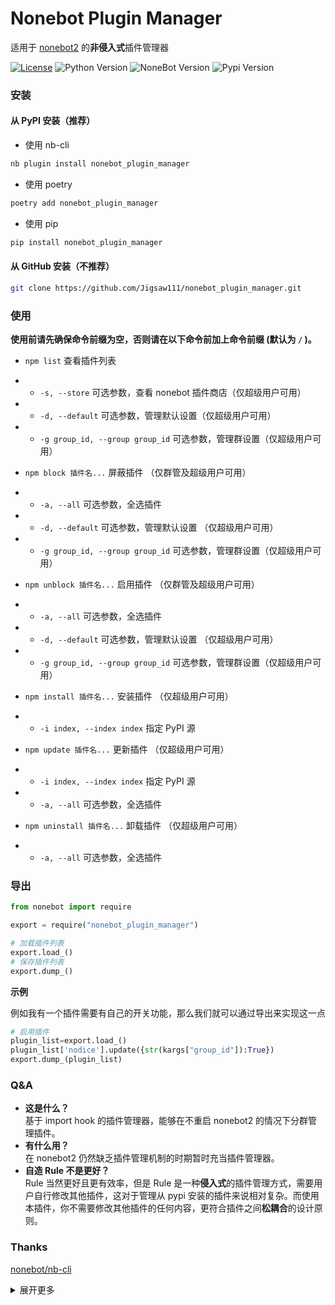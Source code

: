 # Nonebot Plugin Manager

适用于 [nonebot2](https://github.com/nonebot/nonebot2) 的**非侵入式**插件管理器

[![License](https://img.shields.io/github/license/Jigsaw111/nonebot_plugin_manager)](LICENSE)
![Python Version](https://img.shields.io/badge/python-3.7.3+-blue.svg)
![NoneBot Version](https://img.shields.io/badge/nonebot-2.0.0a11+-red.svg)
![Pypi Version](https://img.shields.io/pypi/v/nonebot-plugin-manager.svg)

### 安装

#### 从 PyPI 安装（推荐）

- 使用 nb-cli  

```bash
nb plugin install nonebot_plugin_manager
```

- 使用 poetry

```bash
poetry add nonebot_plugin_manager
```

- 使用 pip

```bash
pip install nonebot_plugin_manager
```

#### 从 GitHub 安装（不推荐）

```bash
git clone https://github.com/Jigsaw111/nonebot_plugin_manager.git
```

### 使用

**使用前请先确保命令前缀为空，否则请在以下命令前加上命令前缀 (默认为 `/` )。**

- `npm list` 查看插件列表
- - `-s, --store` 可选参数，查看 nonebot 插件商店（仅超级用户可用）
- - `-d, --default` 可选参数，管理默认设置（仅超级用户可用）
- - `-g group_id, --group group_id` 可选参数，管理群设置（仅超级用户可用）

- `npm block 插件名...` 屏蔽插件 （仅群管及超级用户可用）
- - `-a, --all` 可选参数，全选插件
- - `-d, --default` 可选参数，管理默认设置 （仅超级用户可用）
- - `-g group_id, --group group_id` 可选参数，管理群设置（仅超级用户可用）

- `npm unblock 插件名...` 启用插件 （仅群管及超级用户可用）
- - `-a, --all` 可选参数，全选插件
- - `-d, --default` 可选参数，管理默认设置 （仅超级用户可用）
- - `-g group_id, --group group_id` 可选参数，管理群设置（仅超级用户可用）

- `npm install 插件名...` 安装插件 （仅超级用户可用）
- - `-i index, --index index` 指定 PyPI 源

- `npm update 插件名...` 更新插件 （仅超级用户可用）
- - `-i index, --index index` 指定 PyPI 源
- - `-a, --all` 可选参数，全选插件

- `npm uninstall 插件名...` 卸载插件 （仅超级用户可用）
- - `-a, --all` 可选参数，全选插件

### 导出

```python
from nonebot import require

export = require("nonebot_plugin_manager")

# 加载插件列表
export.load_()
# 保存插件列表
export.dump_()
```

**示例**

例如我有一个插件需要有自己的开关功能，那么我们就可以通过导出来实现这一点

```python
# 启用插件
plugin_list=export.load_()
plugin_list['nodice'].update({str(kargs["group_id"]):True})
export.dump_(plugin_list)
```

### Q&A

- **这是什么？**  
  基于 import hook 的插件管理器，能够在不重启 nonebot2 的情况下分群管理插件。
- **有什么用？**  
  在 nonebot2 仍然缺乏插件管理机制的时期暂时充当插件管理器。
- **自造 Rule 不是更好？**  
  Rule 当然更好且更有效率，但是 Rule 是一种**侵入式**的插件管理方式，需要用户自行修改其他插件，这对于管理从 pypi 安装的插件来说相对复杂。而使用本插件，你不需要修改其他插件的任何内容，更符合插件之间**松耦合**的设计原则。

### Thanks

[nonebot/nb-cli](https://github.com/nonebot/nb-cli)

<details>
<summary>展开更多</summary>

### 原理

使用 `run_preprocessor` 装饰器，在 Matcher 运行之前检测其所属的 Plugin 判断是否打断。

事实上 Nonebot 还是加载了插件，所以只能算是**屏蔽**而非**卸载**。

当然，你也可以使用 `npm uninstall` 命令来真正卸载插件，但我不建议你这样做，因为该命令将会重启 Nonebot 。

### TO DO

- [x] 分群插件管理
- [ ] 安装卸载插件

### Bug

- [ ] 无法停用 Matcher 以外的功能（也就是说无法屏蔽主动发消息的插件，例如 Harukabot ）。
- [x] 目前任何人都可以屏蔽/启用插件

### Changelog

- 210312，重构 0.3.0，`setting.json` 重命名为 `plugin_list.json`，结构改为 `plugin:{group_id:true,group_id:false}`。
- 210310，0.3.0 完工，将__init__.py分离成 setting,command,nb 三个文件。
- 210310，0.2.0 完工，命令格式改为 shelllike，使用 `setting.json` 作为配置文件，基本结构为 `group_id:{plugin:true,plugin:false}` 。
- 210307，0.1.0 完工，上架插件商店。确定了通过 `run_preprocessor` 屏蔽 Matcher 的基本原理，使用 `block_list` 作为全局设置（即只屏蔽 block_list 中的插件）

</details>